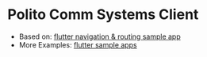# Polito Comm Systems Client

- Based on: [flutter navigation & routing sample app](https://flutter.github.io/samples/navigation_and_routing.html)
- More Examples: [flutter sample apps](https://flutter.github.io/samples/#)


